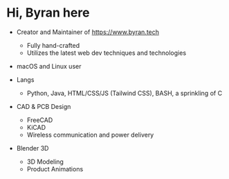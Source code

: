 # Hi, Byran here

* Creator and Maintainer of https://www.byran.tech
  - Fully hand-crafted
  - Utilizes the latest web dev techniques and technologies

* macOS and Linux user

* Langs
  - Python, Java, HTML/CSS/JS (Tailwind CSS), BASH, a sprinkling of C

* CAD & PCB Design
  - FreeCAD
  - KiCAD
  - Wireless communication and power delivery

* Blender 3D
  - 3D Modeling
  - Product Animations
